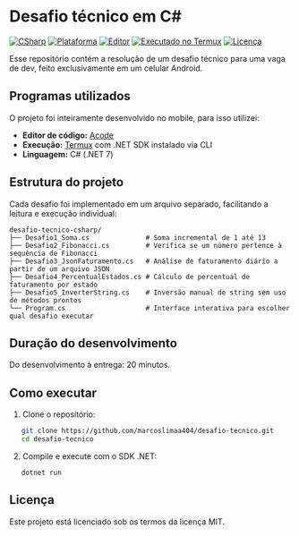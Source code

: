 # Desafio técnico em C#

[![CSharp](https://img.shields.io/badge/C%23-.NET%207-blue?logo=c-sharp&logoColor=white)](https://learn.microsoft.com/pt-br/dotnet/)
[![Plataforma](https://img.shields.io/badge/Plataforma-Android%20Mobile-orange?logo=android)]()
[![Editor](https://img.shields.io/badge/Editor-Acode-informational?logo=visualstudiocode)]()
[![Executado no Termux](https://img.shields.io/badge/Execucao-Termux-000000?logo=linux)]()
[![Licença](https://img.shields.io/badge/Licença-MIT-green)](LICENSE)

Esse repositório contém a resolução de um desafio técnico para uma vaga de dev, feito exclusivamente em um celular Android.

## Programas utilizados

O projeto foi inteiramente desenvolvido no mobile, para isso utilizei:

- **Editor de código:** [Acode](https://play.google.com/store/apps/details?id=com.foxdebug.acode)
- **Execução:** [Termux](https://f-droid.org/en/packages/com.termux/) com .NET SDK instalado via CLI  
- **Linguagem:** C# (.NET 7)

## Estrutura do projeto

Cada desafio foi implementado em um arquivo separado, facilitando a leitura e execução individual:

```
desafio-tecnico-csharp/
├── Desafio1_Soma.cs              # Soma incremental de 1 até 13
├── Desafio2_Fibonacci.cs         # Verifica se um número pertence à sequência de Fibonacci
├── Desafio3_JsonFaturamento.cs   # Análise de faturamento diário a partir de um arquivo JSON
├── Desafio4_PercentualEstados.cs # Cálculo de percentual de faturamento por estado
├── Desafio5_InverterString.cs    # Inversão manual de string sem uso de métodos prontos
└── Program.cs                    # Interface interativa para escolher qual desafio executar
```

## Duração do desenvolvimento

Do desenvolvimento à entrega: 20 minutos.

## Como executar

1. Clone o repositório:
```bash
   git clone https://github.com/marcoslimaa404/desafio-tecnico.git
   cd desafio-tecnico
```

2. Compile e execute com o SDK .NET:
```
   dotnet run
```

## Licença

Este projeto está licenciado sob os termos da licença MIT.
